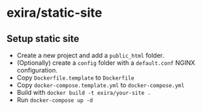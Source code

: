 # exira/static-site

## Setup static site

 * Create a new project and add a `public_html` folder.
 * (Optionally) create a `config` folder with a `default.conf` NGINX configuration.
 * Copy `Dockerfile.template` to `Dockerfile`
 * Copy `docker-compose.template.yml` to `docker-compose.yml`
 * Build with `docker build -t exira/your-site .`
 * Run `docker-compose up -d`
